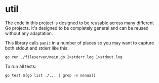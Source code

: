 # util

The code in this project is designed to be reusable across many different Go projects. It's designed to be completely general and can be reused without any adaptation.

This library calls `panic` in a number of places so you may want to capture both stdout and stderr like this:

```
go run ./fileserver/main.go 2>stderr.log 1>stdout.log
```

To run all tests:

```
go test $(go list ./... | grep -v manual)
```